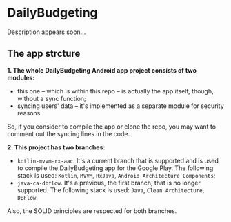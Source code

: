 # DailyBudgeting
Description appears soon...<br>
## The app strcture
**1. The whole DailyBudgeting Android app project consists of two modules:**

   * this one – which is within this repo – is actually the app itself, though, without a sync function;
   * syncing users' data – it's implemented as a separate module for security reasons.

   So, if you consider to compile the app or clone the repo, you may want to comment out the syncing lines in the code.
   
   
**2. This project has two branches:**

   * ``kotlin-mvvm-rx-aac``. It's a current branch that is supported and is used to compile the DailyBudgeting app for the Google Play. The following stack is used: ``Kotlin``, ``MVVM``, ``RxJava``, ``Android Architecture Components``;
   * ``java-ca-dbflow``. It's a previous, the first branch, that is no longer supported. The following stack is used: ``Java``, ``Clean Architecture``, ``DBFlow``.

   Also, the SOLID principles are respected for both branches.

